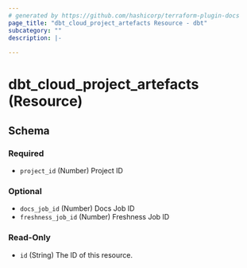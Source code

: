 ```yaml
---
# generated by https://github.com/hashicorp/terraform-plugin-docs
page_title: "dbt_cloud_project_artefacts Resource - dbt"
subcategory: ""
description: |-
  
---
```


# dbt_cloud_project_artefacts (Resource)





<!-- schema generated by tfplugindocs -->
## Schema

### Required

- `project_id` (Number) Project ID

### Optional

- `docs_job_id` (Number) Docs Job ID
- `freshness_job_id` (Number) Freshness Job ID

### Read-Only

- `id` (String) The ID of this resource.


